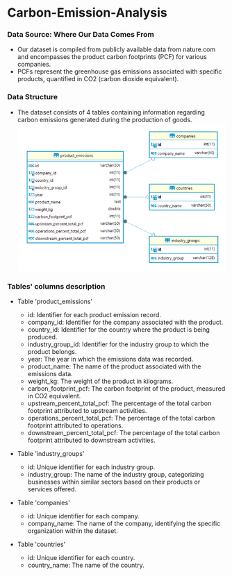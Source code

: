 # Carbon-Emission-Analysis

### Data Source: Where Our Data Comes From
- Our dataset is compiled from publicly available data from nature.com and encompasses the product carbon footprints (PCF) for various companies.
- PCFs represent the greenhouse gas emissions associated with specific products, quantified in CO2 (carbon dioxide equivalent).

### Data Structure
- The dataset consists of 4 tables containing information regarding carbon emissions generated during the production of goods.
 ![Alt text](https://github.com/ddat000/Carbon-Emission-Analysis/blob/main/Database%20diagram.png)

### Tables' columns description
- Table 'product_emissions'
  - id: Identifier for each product emission record.
  - company_id: Identifier for the company associated with the product.
  - country_id: Identifier for the country where the product is being produced.
  - industry_group_id: Identifier for the industry group to which the product belongs.
  - year: The year in which the emissions data was recorded.
  - product_name: The name of the product associated with the emissions data.
  - weight_kg: The weight of the product in kilograms.
  - carbon_footprint_pcf: The carbon footprint of the product, measured in CO2 equivalent.
  - upstream_percent_total_pcf: The percentage of the total carbon footprint attributed to upstream activities.
  - operations_percent_total_pcf: The percentage of the total carbon footprint attributed to operations.
  - downstream_percent_total_pcf: The percentage of the total carbon footprint attributed to downstream activities.
 
- Table 'industry_groups'
  - id: Unique identifier for each industry group.
  - industry_group: The name of the industry group, categorizing businesses within similar sectors based on their products or services offered.
 
- Table 'companies'
  - id: Unique identifier for each company.
  - company_name: The name of the company, identifying the specific organization within the dataset.
 
- Table 'countries'
  - id: Unique identifier for each country.
  - country_name: The name of the country.
